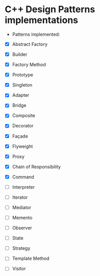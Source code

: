 # C++ Design Patterns implementations

- Patterns implemented:

- [x] Abstract Factory

- [x] Builder

- [x] Factory Method

- [x] Prototype

- [x] Singleton

- [x] Adapter

- [x] Bridge

- [x] Composite

- [x] Decorator

- [x] Façade

- [x] Flyweight

- [x] Proxy

- [x] Chain of Responsibility

- [x] Command

- [ ] Interpreter

- [ ] Iterator

- [ ] Mediator

- [ ] Memento

- [ ] Observer

- [ ] State

- [ ] Strategy

- [ ] Template Method

- [ ] Visitor
